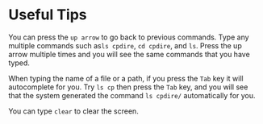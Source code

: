 <!--title={Useful Tips}-->

<!--badges={Tinkerer: 5}--> 

# Useful Tips

You can press the `up arrow` to go back to previous commands. Type any multiple commands such as`ls cpdire`, `cd cpdire`, and `ls`. Press the up arrow multiple times and you will see the same commands that you have typed.

When typing the name of a file or a path, if you press the `Tab` key it will autocomplete for you. Try `ls cp` then press the `Tab` key, and you will see that the system generated the command `ls cpdire/` automatically for you.

You can type `clear` to clear the screen.

